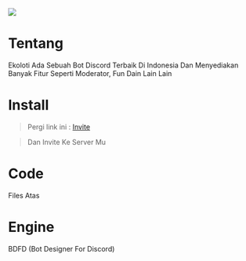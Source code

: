 
<img src="https://media.discordapp.net/attachments/867589520650928129/950648208990806036/20220308_145544.png">

# Tentang


















Ekoloti Ada Sebuah Bot Discord Terbaik Di Indonesia Dan Menyediakan Banyak Fitur Seperti Moderator, Fun Dain Lain Lain

# Install

> Pergi link ini : 
> [Invite](https://discord.com/oauth2/authorize?client_id=944023669204717578&scope=bot%20applications.commands&permissions=2147483647)


> Dan Invite Ke Server Mu

# Code

Files Atas

# Engine

BDFD (Bot Designer For Discord)

